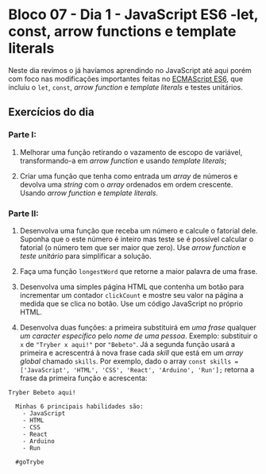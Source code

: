 # Bloco 07 - Dia 1 - JavaScript ES6 -let, const, arrow functions e template literals

Neste dia revimos o já havíamos aprendindo no JavaScript até aqui porém com foco nas modificações importantes feitas no [ECMAScript ES6](https://www.w3schools.com/js/js_es6.asp), que incluiu o `let`, `const`, *arrow function* e *template literals* e testes unitários. 

## Exercícios do dia

### Parte I:
1. Melhorar uma função retirando o vazamento de escopo de variável, transformando-a em *arrow function* e usando *template literals*;

2. Criar uma função que tenha como entrada um *array* de números e devolva uma *string* com o *array* ordenados em ordem crescente. Usando *arrow function* e *template literals*.

### Parte II:
1. Desenvolva uma função que receba um número e calcule o fatorial dele. Suponha que o este número é inteiro mas teste se é possível calcular o fatorial (o número tem que ser maior que zero). Use *arrow function* e *teste unitário* para simplificar a solução.

2. Faça uma função `longestWord` que retorne a maior palavra de uma frase.

3. Desenvolva uma simples página HTML que contenha um botão para incrementar um contador `clickCount` e mostre seu valor na página a medida que se clica no botão. Use um código JavaScript no próprio HTML.

4. Desenvolva duas funções: a primeira substituirá em *uma frase* qualquer *um caracter específico* pelo *nome de uma pessoa*. Exemplo: substituir o `x` de `"Tryber x aqui!"` por `"Bebeto"`. Já a segunda função usará a primeira e acrescentrá à nova frase cada *skill* que está em um *array global* chamado `skills`. Por exemplo, dado o array `const skills = ['JavaScript', 'HTML', 'CSS', 'React', 'Arduino', 'Run'];` retorna a frase da primeira função e acrescenta:
``` 
Tryber Bebeto aqui!

  Minhas 6 principais habilidades são:
    - JavaScript
    - HTML
    - CSS
    - React
    - Arduino
    - Run

  #goTrybe
```